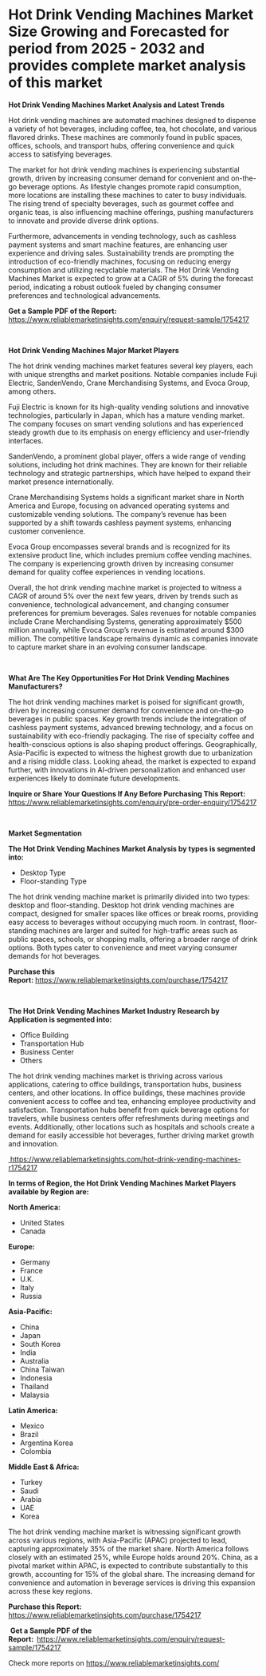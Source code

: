 <p><h1>Hot Drink Vending Machines Market Size Growing and Forecasted for period from 2025 - 2032 and provides complete market analysis of this market</h1></p><p><strong>Hot Drink Vending Machines Market Analysis and Latest Trends</strong></p>
<p><p>Hot drink vending machines are automated machines designed to dispense a variety of hot beverages, including coffee, tea, hot chocolate, and various flavored drinks. These machines are commonly found in public spaces, offices, schools, and transport hubs, offering convenience and quick access to satisfying beverages.</p><p>The market for hot drink vending machines is experiencing substantial growth, driven by increasing consumer demand for convenient and on-the-go beverage options. As lifestyle changes promote rapid consumption, more locations are installing these machines to cater to busy individuals. The rising trend of specialty beverages, such as gourmet coffee and organic teas, is also influencing machine offerings, pushing manufacturers to innovate and provide diverse drink options.</p><p>Furthermore, advancements in vending technology, such as cashless payment systems and smart machine features, are enhancing user experience and driving sales. Sustainability trends are prompting the introduction of eco-friendly machines, focusing on reducing energy consumption and utilizing recyclable materials. The Hot Drink Vending Machines Market is expected to grow at a CAGR of 5% during the forecast period, indicating a robust outlook fueled by changing consumer preferences and technological advancements.</p></p>
<p><strong>Get a Sample PDF of the Report:&nbsp;</strong> <a href="https://www.reliablemarketinsights.com/enquiry/request-sample/1754217?utm_campaign=2441&utm_medium=2&utm_source=Github&utm_content=ia&utm_term=10042025&utm_id=hot-drink-vending-machines">https://www.reliablemarketinsights.com/enquiry/request-sample/1754217</a></p>
<p>&nbsp;</p>
<p><strong>Hot Drink Vending Machines Major Market Players</strong></p>
<p><p>The hot drink vending machines market features several key players, each with unique strengths and market positions. Notable companies include Fuji Electric, SandenVendo, Crane Merchandising Systems, and Evoca Group, among others.</p><p>Fuji Electric is known for its high-quality vending solutions and innovative technologies, particularly in Japan, which has a mature vending market. The company focuses on smart vending solutions and has experienced steady growth due to its emphasis on energy efficiency and user-friendly interfaces. </p><p>SandenVendo, a prominent global player, offers a wide range of vending solutions, including hot drink machines. They are known for their reliable technology and strategic partnerships, which have helped to expand their market presence internationally.</p><p>Crane Merchandising Systems holds a significant market share in North America and Europe, focusing on advanced operating systems and customizable vending solutions. The company’s revenue has been supported by a shift towards cashless payment systems, enhancing customer convenience.</p><p>Evoca Group encompasses several brands and is recognized for its extensive product line, which includes premium coffee vending machines. The company is experiencing growth driven by increasing consumer demand for quality coffee experiences in vending locations.</p><p>Overall, the hot drink vending machine market is projected to witness a CAGR of around 5% over the next few years, driven by trends such as convenience, technological advancement, and changing consumer preferences for premium beverages. Sales revenues for notable companies include Crane Merchandising Systems, generating approximately $500 million annually, while Evoca Group’s revenue is estimated around $300 million. The competitive landscape remains dynamic as companies innovate to capture market share in an evolving consumer landscape.</p></p>
<p>&nbsp;</p>
<p><strong>What Are The Key Opportunities For Hot Drink Vending Machines Manufacturers?</strong></p>
<p><p>The hot drink vending machines market is poised for significant growth, driven by increasing consumer demand for convenience and on-the-go beverages in public spaces. Key growth trends include the integration of cashless payment systems, advanced brewing technology, and a focus on sustainability with eco-friendly packaging. The rise of specialty coffee and health-conscious options is also shaping product offerings. Geographically, Asia-Pacific is expected to witness the highest growth due to urbanization and a rising middle class. Looking ahead, the market is expected to expand further, with innovations in AI-driven personalization and enhanced user experiences likely to dominate future developments.</p></p>
<p><strong>Inquire or Share Your Questions If Any Before Purchasing This Report:</strong> <a href="https://www.reliablemarketinsights.com/enquiry/pre-order-enquiry/1754217?utm_campaign=2441&utm_medium=2&utm_source=Github&utm_content=ia&utm_term=10042025&utm_id=hot-drink-vending-machines">https://www.reliablemarketinsights.com/enquiry/pre-order-enquiry/1754217</a></p>
<p>&nbsp;</p>
<p><strong>Market Segmentation</strong></p>
<p><strong>The Hot Drink Vending Machines Market Analysis by types is segmented into:</strong></p>
<p><ul><li>Desktop Type</li><li>Floor-standing Type</li></ul></p>
<p><p>The hot drink vending machine market is primarily divided into two types: desktop and floor-standing. Desktop hot drink vending machines are compact, designed for smaller spaces like offices or break rooms, providing easy access to beverages without occupying much room. In contrast, floor-standing machines are larger and suited for high-traffic areas such as public spaces, schools, or shopping malls, offering a broader range of drink options. Both types cater to convenience and meet varying consumer demands for hot beverages.</p></p>
<p><strong>Purchase this Report:&nbsp;</strong><a href="https://www.reliablemarketinsights.com/purchase/1754217?utm_campaign=2441&utm_medium=2&utm_source=Github&utm_content=ia&utm_term=10042025&utm_id=hot-drink-vending-machines">https://www.reliablemarketinsights.com/purchase/1754217</a></p>
<p>&nbsp;</p>
<p><strong>The Hot Drink Vending Machines Market Industry Research by Application is segmented into:</strong></p>
<p><ul><li>Office Building</li><li>Transportation Hub</li><li>Business Center</li><li>Others</li></ul></p>
<p><p>The hot drink vending machines market is thriving across various applications, catering to office buildings, transportation hubs, business centers, and other locations. In office buildings, these machines provide convenient access to coffee and tea, enhancing employee productivity and satisfaction. Transportation hubs benefit from quick beverage options for travelers, while business centers offer refreshments during meetings and events. Additionally, other locations such as hospitals and schools create a demand for easily accessible hot beverages, further driving market growth and innovation.</p></p>
<p><a href="https://www.reliablemarketinsights.com/hot-drink-vending-machines-r1754217?utm_campaign=2441&utm_medium=2&utm_source=Github&utm_content=ia&utm_term=10042025&utm_id=hot-drink-vending-machines">&nbsp;https://www.reliablemarketinsights.com/hot-drink-vending-machines-r1754217</a></p>
<p><strong>In terms of Region, the Hot Drink Vending Machines Market Players available by Region are:</strong></p>
<p>
    <p> <strong> North America: </strong>
        <ul>
            <li>United States</li>
            <li>Canada</li>
        </ul>
        </p> 
    <p> <strong> Europe: </strong>
        <ul>
            <li>Germany</li>
            <li>France</li>
            <li>U.K.</li>
            <li>Italy</li>
            <li>Russia</li>
        </ul>
        </p> 
    <p> <strong> Asia-Pacific: </strong>
        <ul>
            <li>China</li>
            <li>Japan</li>
            <li>South Korea</li>
            <li>India</li>
            <li>Australia</li>
            <li>China Taiwan</li>
            <li>Indonesia</li>
            <li>Thailand</li>
            <li>Malaysia</li>
        </ul>
        </p> 
    <p> <strong> Latin America: </strong>
        <ul>
            <li>Mexico</li>
            <li>Brazil</li>
            <li>Argentina Korea</li>
            <li>Colombia</li>
        </ul>
        </p> 
    <p> <strong> Middle East & Africa: </strong>
        <ul>
            <li>Turkey</li>
            <li>Saudi</li>
            <li>Arabia</li>
            <li>UAE</li>
            <li>Korea</li>
        </ul>
    </p>
    </p>
<p><p>The hot drink vending machine market is witnessing significant growth across various regions, with Asia-Pacific (APAC) projected to lead, capturing approximately 35% of the market share. North America follows closely with an estimated 25%, while Europe holds around 20%. China, as a pivotal market within APAC, is expected to contribute substantially to this growth, accounting for 15% of the global share. The increasing demand for convenience and automation in beverage services is driving this expansion across these key regions.</p></p>
<p><strong>Purchase this Report: </strong><a href="https://www.reliablemarketinsights.com/purchase/1754217?utm_campaign=2441&utm_medium=2&utm_source=Github&utm_content=ia&utm_term=10042025&utm_id=hot-drink-vending-machines">https://www.reliablemarketinsights.com/purchase/1754217</a></p>
<p>&nbsp;<strong>Get a Sample PDF of the Report:&nbsp;&nbsp;</strong><a href="https://www.reliablemarketinsights.com/enquiry/request-sample/1754217?utm_campaign=2441&utm_medium=2&utm_source=Github&utm_content=ia&utm_term=10042025&utm_id=hot-drink-vending-machines">https://www.reliablemarketinsights.com/enquiry/request-sample/1754217</a></p>
<p><strong></strong></p>
<p>Check more reports on <a href="https://www.reliablemarketinsights.com/?utm_campaign=2441&utm_medium=2&utm_source=Github&utm_content=ia&utm_term=10042025&utm_id=hot-drink-vending-machines">https://www.reliablemarketinsights.com/</a></p>